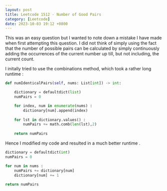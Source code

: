 ```yaml
---
layout: post
title: Leetcode 1512 - Number of Good Pairs
category: [Leetcode]
date: 2023-10-03 19:12 +0800
---
```


This was an easy question but I wanted to note down a mistake I have made when first attempting this question. I did not think of simply using the fact that the number of possible pairs can be calculated by simply continuously adding the occurrences of the current number up till, but not including, the current count. 

I initally tried to use the combinations method, which took a rather long runtime :
```python
def numIdenticalPairs(self, nums: List[int]) -> int:

    dictionary = defaultdict(list)
    numPairs = 0

    for index, num in enumerate(nums) : 
        dictionary[num].append(index) 
    
    for lst in dictionary.values() : 
        numPairs += math.comb(len(lst),2)
    
    return numPairs
```

Hence I modified my code and resulted in a much better runtime .
```python
dictionary = defaultdict(int)
numPairs = 0

for num in nums : 
    numPairs += dictionary[num]
    dictionary[num] += 1
    
return numPairs
```